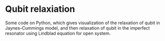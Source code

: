 # Qubit relaxiation
Some code on Python, which gives visualization of the relaxation of qubit in Jaynes–Cummings model, and then relaxation of qubit in the imperfect resonator using Lindblad equation for open system.
